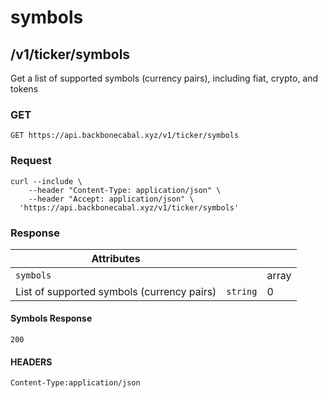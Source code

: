 # symbols

## /v1/ticker/symbols

Get a list of supported symbols (currency pairs), including fiat, crypto, and tokens

### GET

`GET https://api.backbonecabal.xyz/v1/ticker/symbols`

### Request

```
curl --include \
    --header "Content-Type: application/json" \
    --header "Accept: application/json" \
  'https://api.backbonecabal.xyz/v1/ticker/symbols'
```

### Response

| Attributes                                 |          |       |
| ------------------------------------------ | -------- | ----- |
| `symbols`                                  |          | array |
| List of supported symbols (currency pairs) | `string` | 0     |

#### Symbols Response

`200`

#### HEADERS

`Content-Type:application/json`
